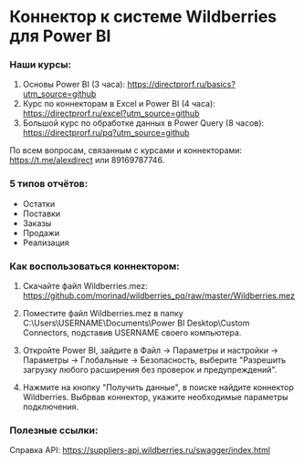 # Коннектор к системе Wildberries для Power BI

### Наши курсы:
1) Основы Power BI (3 часа): https://directprorf.ru/basics?utm_source=github
2) Курс по коннекторам в Excel и Power BI (4 часа): https://directprorf.ru/excel?utm_source=github
3) Большой курс по обработке данных в Power Query (8 часов): https://directprorf.ru/pq?utm_source=github

По всем вопросам, связанным с курсами и коннекторами: https://t.me/alexdirect или 89169787746.

### 5 типов отчётов:
- Остатки
- Поставки
- Заказы
- Продажи
- Реализация

### Как воспользоваться коннектором:

1) Скачайте файл Wildberries.mez: https://github.com/morinad/wildberries_pq/raw/master/Wildberries.mez

2) Поместите файл Wildberries.mez в папку C:\Users\USERNAME\Documents\Power BI Desktop\Custom Connectors, подставив USERNAME своего компьютера.

3) Откройте Power BI, зайдите в Файл -> Параметры и настройки -> Параметры -> Глобальные -> Безопасность, выберите "Разрешить загрузку любого расширения без проверок и предупреждений".

4) Нажмите на кнопку "Получить данные", в поиске найдите коннектор Wildberries. 
Выбрвав коннектор, укажите необходимые параметры подключения.

### Полезные ссылки:
Справка API: https://suppliers-api.wildberries.ru/swagger/index.html
